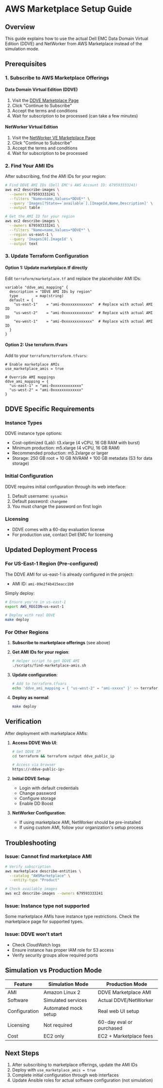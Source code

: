 # AWS Marketplace Setup Guide

## Overview

This guide explains how to use the actual Dell EMC Data Domain Virtual Edition (DDVE) and NetWorker from AWS Marketplace instead of the simulation mode.

## Prerequisites

### 1. Subscribe to AWS Marketplace Offerings

#### Data Domain Virtual Edition (DDVE)
1. Visit the [DDVE Marketplace Page](https://aws.amazon.com/marketplace/pp/prodview-2x2p43yvgswtm)
2. Click "Continue to Subscribe"
3. Accept the terms and conditions
4. Wait for subscription to be processed (can take a few minutes)

#### NetWorker Virtual Edition
1. Visit the [NetWorker VE Marketplace Page](https://aws.amazon.com/marketplace/pp/prodview-34uq7mzbzj4c4)
2. Click "Continue to Subscribe"
3. Accept the terms and conditions
4. Wait for subscription to be processed

### 2. Find Your AMI IDs

After subscribing, find the AMI IDs for your region:

```bash
# Find DDVE AMI IDs (Dell EMC's AWS Account ID: 679593333241)
aws ec2 describe-images \
  --owners 679593333241 \
  --filters "Name=name,Values=*DDVE*" \
  --query 'Images[?State==`available`].[ImageId,Name,Description]' \
  --output table

# Get the AMI ID for your region
aws ec2 describe-images \
  --owners 679593333241 \
  --filters "Name=name,Values=*DDVE*" \
  --region us-east-1 \
  --query 'Images[0].ImageId' \
  --output text
```

### 3. Update Terraform Configuration

#### Option 1: Update marketplace.tf directly

Edit `terraform/marketplace.tf` and replace the placeholder AMI IDs:

```hcl
variable "ddve_ami_mapping" {
  description = "DDVE AMI IDs by region"
  type        = map(string)
  default = {
    "us-east-1"    = "ami-0xxxxxxxxxxxxx"  # Replace with actual AMI ID
    "us-west-2"    = "ami-0xxxxxxxxxxxxx"  # Replace with actual AMI ID
    "eu-west-1"    = "ami-0xxxxxxxxxxxxx"  # Replace with actual AMI ID
  }
}
```

#### Option 2: Use terraform.tfvars

Add to your `terraform/terraform.tfvars`:

```hcl
# Enable marketplace AMIs
use_marketplace_amis = true

# Override AMI mappings
ddve_ami_mapping = {
  "us-east-1" = "ami-0xxxxxxxxxxxxx"
  "us-west-2" = "ami-0xxxxxxxxxxxxx"
}
```

## DDVE Specific Requirements

### Instance Types
DDVE instance type options:
- Cost-optimized (Lab): t3.xlarge (4 vCPU, 16 GB RAM with burst)
- Minimum production: m5.xlarge (4 vCPU, 16 GB RAM)
- Recommended production: m5.2xlarge or larger
- Storage: 250 GB root + 10 GB NVRAM + 100 GB metadata (S3 for data storage)

### Initial Configuration
DDVE requires initial configuration through its web interface:
1. Default username: `sysadmin`
2. Default password: `changeme`
3. You must change the password on first login

### Licensing
- DDVE comes with a 60-day evaluation license
- For production use, contact Dell EMC for licensing

## Updated Deployment Process

### For US-East-1 Region (Pre-configured)

The DDVE AMI for us-east-1 is already configured in the project:
- AMI ID: `ami-09e2f4b415eacc1b9`

Simply deploy:
```bash
# Ensure you're in us-east-1
export AWS_REGION=us-east-1

# Deploy with real DDVE
make deploy
```

### For Other Regions

1. **Subscribe to marketplace offerings** (see above)

2. **Get AMI IDs for your region**:
   ```bash
   # Helper script to get DDVE AMI
   ./scripts/find-marketplace-amis.sh
   ```

3. **Update configuration**:
   ```bash
   # Add to terraform.tfvars
   echo 'ddve_ami_mapping = { "us-west-2" = "ami-xxxxx" }' >> terraform/terraform.tfvars
   ```

4. **Deploy as normal**:
   ```bash
   make deploy
   ```

## Verification

After deployment with marketplace AMIs:

1. **Access DDVE Web UI**:
   ```bash
   # Get DDVE IP
   cd terraform && terraform output ddve_public_ip
   
   # Access via browser
   https://<ddve-public-ip>
   ```

2. **Initial DDVE Setup**:
   - Login with default credentials
   - Change password
   - Configure storage
   - Enable DD Boost

3. **NetWorker Configuration**:
   - If using marketplace AMI, NetWorker should be pre-installed
   - If using custom AMI, follow your organization's setup process

## Troubleshooting

### Issue: Cannot find marketplace AMI
```bash
# Verify subscription
aws marketplace describe-entities \
  --catalog "AWSMarketplace" \
  --entity-type "Product"

# Check available images
aws ec2 describe-images --owners 679593333241
```

### Issue: Instance type not supported
Some marketplace AMIs have instance type restrictions. Check the marketplace page for supported types.

### Issue: DDVE won't start
- Check CloudWatch logs
- Ensure instance has proper IAM role for S3 access
- Verify security groups allow required ports

## Simulation vs Production Mode

| Feature | Simulation Mode | Production Mode |
|---------|----------------|-----------------|
| AMI | Amazon Linux 2 | DDVE Marketplace AMI |
| Software | Simulated services | Actual DDVE/NetWorker |
| Configuration | Automated mock setup | Real web UI setup |
| Licensing | Not required | 60-day eval or purchased |
| Cost | EC2 only | EC2 + Marketplace fees |

## Next Steps

1. After subscribing to marketplace offerings, update the AMI IDs
2. Deploy with `use_marketplace_amis = true`
3. Complete initial configuration through web interfaces
4. Update Ansible roles for actual software configuration (not simulation)